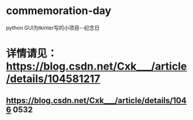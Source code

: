 # commemoration-day
python GUI为tkinter写的小项目--纪念日

# 详情请见：https://blog.csdn.net/Cxk___/article/details/104581217

## https://blog.csdn.net/Cxk___/article/details/1046 0532

